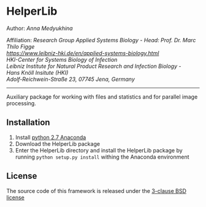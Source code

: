 # HelperLib

Author: *Anna Medyukhina*

Affiliation: *Research Group Applied Systems Biology - Head: Prof. Dr. Marc Thilo Figge  
https://www.leibniz-hki.de/en/applied-systems-biology.html  
HKI-Center for Systems Biology of Infection  
Leibniz Institute for Natural Product Research and Infection Biology -  
Hans Knöll Insitute (HKI)  
Adolf-Reichwein-Straße 23, 07745 Jena, Germany*

---

Auxiliary package for working with files and statistics and for parallel image processing.

## Installation

1. Install [python 2.7 Anaconda](https://www.anaconda.com/distribution/)
1. Download the HelperLib package
1. Enter the HelperLib directory and install the HelperLib package by running ``python setup.py install`` withing the Anaconda environment

## License

The source code of this framework is released under the <a href="/LICENSE">3-clause BSD license</a>
